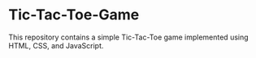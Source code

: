 # Tic-Tac-Toe-Game
This repository contains a simple Tic-Tac-Toe game implemented using HTML, CSS, and JavaScript. 
